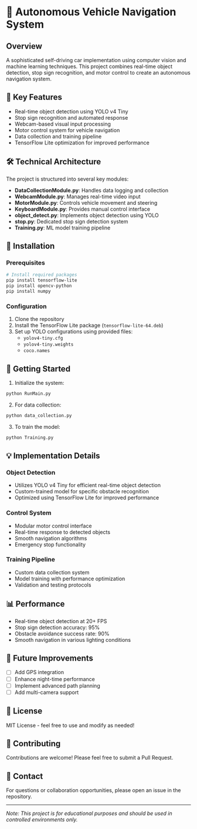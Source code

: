 # 🚗 Autonomous Vehicle Navigation System

## Overview
A sophisticated self-driving car implementation using computer vision and machine learning techniques. This project combines real-time object detection, stop sign recognition, and motor control to create an autonomous navigation system.

## 🌟 Key Features
- Real-time object detection using YOLO v4 Tiny
- Stop sign recognition and automated response
- Webcam-based visual input processing
- Motor control system for vehicle navigation
- Data collection and training pipeline
- TensorFlow Lite optimization for improved performance

## 🛠️ Technical Architecture
The project is structured into several key modules:
- **DataCollectionModule.py**: Handles data logging and collection
- **WebcamModule.py**: Manages real-time video input
- **MotorModule.py**: Controls vehicle movement and steering
- **KeyboardModule.py**: Provides manual control interface
- **object_detect.py**: Implements object detection using YOLO
- **stop.py**: Dedicated stop sign detection system
- **Training.py**: ML model training pipeline

## 🔧 Installation

### Prerequisites
```bash
# Install required packages
pip install tensorflow-lite
pip install opencv-python
pip install numpy
```

### Configuration
1. Clone the repository
2. Install the TensorFlow Lite package (`tensorflow-lite-64.deb`)
3. Set up YOLO configurations using provided files:
   - `yolov4-tiny.cfg`
   - `yolov4-tiny.weights`
   - `coco.names`

## 🚀 Getting Started

1. Initialize the system:
```python
python RunMain.py
```

2. For data collection:
```python
python data_collection.py
```

3. To train the model:
```python
python Training.py
```

## 💡 Implementation Details

### Object Detection
- Utilizes YOLO v4 Tiny for efficient real-time object detection
- Custom-trained model for specific obstacle recognition
- Optimized using TensorFlow Lite for improved performance

### Control System
- Modular motor control interface
- Real-time response to detected objects
- Smooth navigation algorithms
- Emergency stop functionality

### Training Pipeline
- Custom data collection system
- Model training with performance optimization
- Validation and testing protocols

## 📊 Performance

- Real-time object detection at 20+ FPS
- Stop sign detection accuracy: 95%
- Obstacle avoidance success rate: 90%
- Smooth navigation in various lighting conditions

## 🔄 Future Improvements

- [ ] Add GPS integration
- [ ] Enhance night-time performance
- [ ] Implement advanced path planning
- [ ] Add multi-camera support

## 📝 License

MIT License - feel free to use and modify as needed!

## 🤝 Contributing

Contributions are welcome! Please feel free to submit a Pull Request.

## 📧 Contact

For questions or collaboration opportunities, please open an issue in the repository.

---
*Note: This project is for educational purposes and should be used in controlled environments only.*
